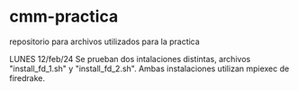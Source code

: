 # cmm-practica
repositorio para archivos utilizados para la practica

LUNES 12/feb/24
Se prueban dos intalaciones distintas, archivos "install_fd_1.sh" y "install_fd_2.sh".
Ambas instalaciones utilizan mpiexec de firedrake.